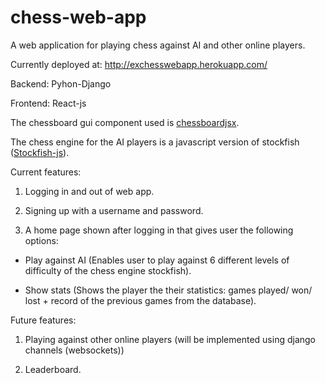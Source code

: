 # chess-web-app
A web application for playing chess against AI and other online players.

Currently deployed at: http://exchesswebapp.herokuapp.com/

Backend: Pyhon-Django

Frontend: React-js

The chessboard gui component used is [chessboardjsx](https://github.com/willb335/chessboardjsx).

The chess engine for the AI players is a javascript version of stockfish ([Stockfish-js](https://github.com/exoticorn/stockfish-js)).

Current features:

1. Logging in and out of web app.

2. Signing up with a username and password.

3. A home page shown after logging in that gives user the following options:

* Play against AI (Enables user to play against 6 different levels of difficulty of the chess engine stockfish).

* Show stats (Shows the player the their statistics: games played/ won/ lost + record of the previous games from the database).

Future features:

1. Playing against other online players (will be implemented using django channels (websockets))

2. Leaderboard.

